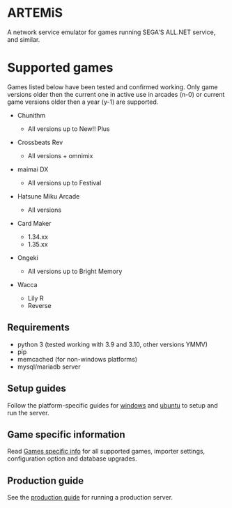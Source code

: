 # ARTEMiS
A network service emulator for games running SEGA'S ALL.NET service, and similar.

# Supported games
Games listed below have been tested and confirmed working. Only game versions older then the current one in active use in arcades (n-0) or current game versions older then a year (y-1) are supported.
+ Chunithm
    + All versions up to New!! Plus

+ Crossbeats Rev
    + All versions + omnimix

+ maimai DX
    + All versions up to Festival

+ Hatsune Miku Arcade
    + All versions

+ Card Maker
    + 1.34.xx
    + 1.35.xx

+ Ongeki
    + All versions up to Bright Memory

+ Wacca
    + Lily R
    + Reverse


## Requirements
- python 3 (tested working with 3.9 and 3.10, other versions YMMV)
- pip
- memcached (for non-windows platforms)
- mysql/mariadb server

## Setup guides
Follow the platform-specific guides for [windows](docs/INSTALL_WINDOWS.md) and [ubuntu](docs/INSTALL_UBUNTU.md) to setup and run the server.

## Game specific information
Read [Games specific info](docs/game_specific_info.md) for all supported games, importer settings, configuration option and database upgrades.

## Production guide
See the [production guide](docs/prod.md) for running a production server.

